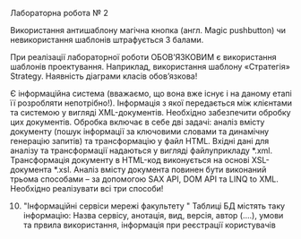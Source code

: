 Лабораторна робота № 2

Використання антишаблону магічна кнопка (англ. Magic pushbutton) чи невикористання
шаблонів штрафується 3 балами.

При реалізації лабораторної роботи ОБОВ’ЯЗКОВИМ є використання шаблонів
проектування. Наприклад, використання шаблону «Стратегія» Strategy. Наявність діаграми класів
обов’язкова!

Є інформаційна система (вважаємо, що вона вже існує і на даному етапі її розробляти
непотрібно!). Інформація з якої передається між клієнтами та системою у вигляді XML-документів.
Необхідно забезпечити обробку цих документів. Обробка включає в себе дві задачі: аналіз вмісту
документу (пошук інформації за ключовими словами та динамічну генерацію запитів) та
трансформацію у файл HTML. Вхідні дані для аналізу та трансформації надаються у вигляді файлуприкладу *.xml. Трансформація документу в HTML-код виконується на основі XSL-документа *.xsl.
Аналіз вмісту документа повинен бути виконаний трьома способами – за допомогою SAX API,
DOM API та LINQ to XML. Необхідно реалізувати всі три способи!

10. "Інформаційні сервіси мережі факультету "
Таблиці БД містять таку інформацію: Назва сервісу, анотація, вид, версія, автор (….), умови
та првила використання, інформація при реєстрації користувачів